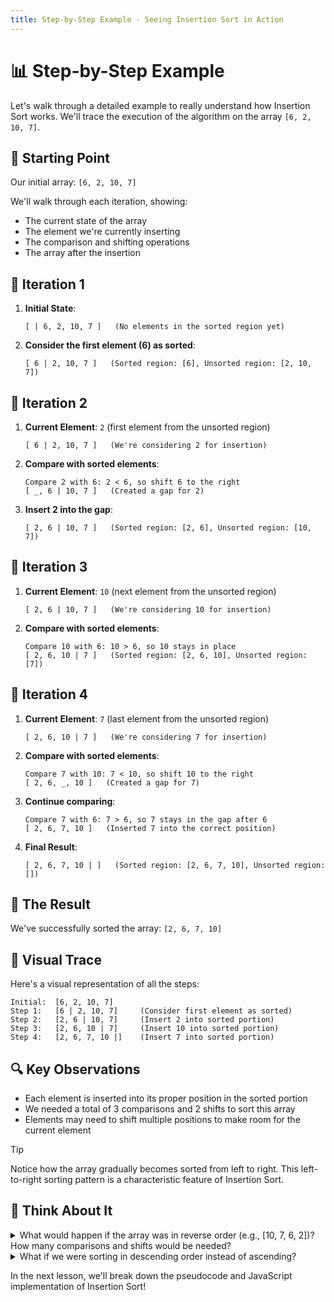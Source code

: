 ```yaml
---
title: Step-by-Step Example - Seeing Insertion Sort in Action
---
```


# 📊 Step-by-Step Example

Let's walk through a detailed example to really understand how Insertion Sort works. We'll trace the execution of the algorithm on the array `[6, 2, 10, 7]`.

## 🎯 Starting Point

Our initial array: `[6, 2, 10, 7]`

We'll walk through each iteration, showing:
- The current state of the array
- The element we're currently inserting
- The comparison and shifting operations
- The array after the insertion

## 🔄 Iteration 1

1. **Initial State**:
   ```
   [ | 6, 2, 10, 7 ]   (No elements in the sorted region yet)
   ```

2. **Consider the first element (6) as sorted**:
   ```
   [ 6 | 2, 10, 7 ]   (Sorted region: [6], Unsorted region: [2, 10, 7])
   ```

## 🔄 Iteration 2

1. **Current Element**: `2` (first element from the unsorted region)
   ```
   [ 6 | 2, 10, 7 ]   (We're considering 2 for insertion)
   ```

2. **Compare with sorted elements**:
   ```
   Compare 2 with 6: 2 < 6, so shift 6 to the right
   [ _, 6 | 10, 7 ]   (Created a gap for 2)
   ```

3. **Insert 2 into the gap**:
   ```
   [ 2, 6 | 10, 7 ]   (Sorted region: [2, 6], Unsorted region: [10, 7])
   ```

## 🔄 Iteration 3

1. **Current Element**: `10` (next element from the unsorted region)
   ```
   [ 2, 6 | 10, 7 ]   (We're considering 10 for insertion)
   ```

2. **Compare with sorted elements**:
   ```
   Compare 10 with 6: 10 > 6, so 10 stays in place
   [ 2, 6, 10 | 7 ]   (Sorted region: [2, 6, 10], Unsorted region: [7])
   ```

## 🔄 Iteration 4

1. **Current Element**: `7` (last element from the unsorted region)
   ```
   [ 2, 6, 10 | 7 ]   (We're considering 7 for insertion)
   ```

2. **Compare with sorted elements**:
   ```
   Compare 7 with 10: 7 < 10, so shift 10 to the right
   [ 2, 6, _, 10 ]   (Created a gap for 7)
   ```

3. **Continue comparing**:
   ```
   Compare 7 with 6: 7 > 6, so 7 stays in the gap after 6
   [ 2, 6, 7, 10 ]   (Inserted 7 into the correct position)
   ```

4. **Final Result**:
   ```
   [ 2, 6, 7, 10 | ]   (Sorted region: [2, 6, 7, 10], Unsorted region: [])
   ```

## 🎉 The Result

We've successfully sorted the array: `[2, 6, 7, 10]`

## 📸 Visual Trace

Here's a visual representation of all the steps:

```
Initial:  [6, 2, 10, 7]
Step 1:   [6 | 2, 10, 7]     (Consider first element as sorted)
Step 2:   [2, 6 | 10, 7]     (Insert 2 into sorted portion)
Step 3:   [2, 6, 10 | 7]     (Insert 10 into sorted portion)
Step 4:   [2, 6, 7, 10 |]    (Insert 7 into sorted portion)
```

## 🔍 Key Observations

- Each element is inserted into its proper position in the sorted portion
- We needed a total of 3 comparisons and 2 shifts to sort this array
- Elements may need to shift multiple positions to make room for the current element

> [!TIP]
> Notice how the array gradually becomes sorted from left to right. This left-to-right sorting pattern is a characteristic feature of Insertion Sort.

## 🤔 Think About It

<details>
<summary>What would happen if the array was in reverse order (e.g., [10, 7, 6, 2])? How many comparisons and shifts would be needed?</summary>

If the array was in reverse order [10, 7, 6, 2]:
- For 7: 1 comparison, 1 shift
- For 6: 2 comparisons, 2 shifts
- For 2: 3 comparisons, 3 shifts

That's a total of 6 comparisons and 6 shifts - the maximum possible for an array of this size. This is the worst-case scenario for Insertion Sort, resulting in O(n²) time complexity.
</details>

<details>
<summary>What if we were sorting in descending order instead of ascending?</summary>

To sort in descending order, we would simply change the comparison operator. Instead of inserting elements when they're smaller than the sorted elements, we would insert them when they're larger. The overall algorithm remains the same.
</details>

In the next lesson, we'll break down the pseudocode and JavaScript implementation of Insertion Sort! 